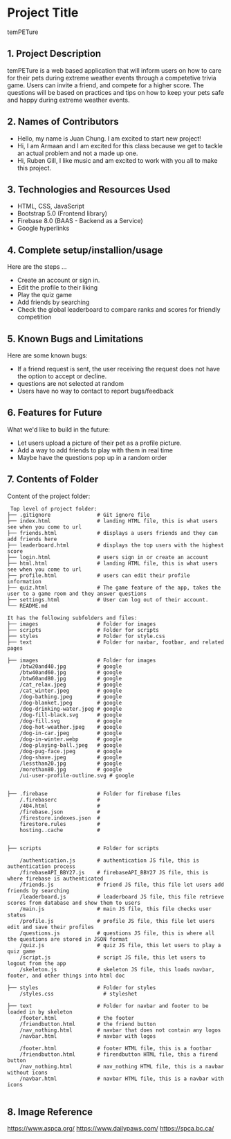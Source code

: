 # Project Title
temPETure

## 1. Project Description
temPETure is a web based application that will inform users on how to care for their pets during extreme weather events through a competetive trivia game. Users can invite a friend, and compete for a higher score. The questions will be based on practices and tips on how to keep your pets safe and happy during extreme weather events. 

## 2. Names of Contributors
* Hello, my name is Juan Chung. I am excited to start new project!
* Hi, I am Armaan and I am excited for this class because we get to tackle an actual problem and not a made up one.
* Hi, Ruben Gill, I like music and am excited to work with you all to make this project. 
	
## 3. Technologies and Resources Used
* HTML, CSS, JavaScript
* Bootstrap 5.0 (Frontend library)
* Firebase 8.0 (BAAS - Backend as a Service)
* Google hyperlinks

## 4. Complete setup/installion/usage
Here are the steps ...
* Create an account or sign in. 
* Edit the profile to their liking
* Play the quiz game
* Add friends by searching
* Check the global leaderboard to compare ranks and scores for friendly competition

## 5. Known Bugs and Limitations
Here are some known bugs:
* If a friend request is sent, the user receiving the request does not have the option to accept or decline. 
* questions are not selected at random
* Users have no way to contact to report bugs/feedback

## 6. Features for Future
What we'd like to build in the future:
* Let users upload a picture of their pet as a profile picture. 
* Add a way to add friends to play with them in real time
* Maybe have the questions pop up in a random order
	
## 7. Contents of Folder
Content of the project folder:

```
 Top level of project folder: 
├── .gitignore               # Git ignore file
├── index.html               # landing HTML file, this is what users see when you come to url
├── friends.html             # displays a users friends and they can add friends here
├── leaderboard.html         # displays the top users with the highest score
├── login.html               # users sign in or create an account
├── html.html                # landing HTML file, this is what users see when you come to url
├── profile.html             # users can edit their profile information
├── quiz.html                # The game feature of the app, takes the user to a game room and they answer questions
├── settings.html            # User can log out of their account. 
└── README.md

It has the following subfolders and files:
├── images                   # Folder for images
├── scripts                  # Folder for scripts
├── styles                   # Folder for style.css
├── text                     # Folder for navbar, footbar, and related pages

├── images                   # Folder for images
    /btw20and40.jpg          # google 
    /btw40and60.jpg          # google
    /btw60and80.jpg          # google
    /cat_relax.jpeg          # google
    /cat_winter.jpeg         # google
    /dog-bathing.jpeg        # google
    /dog-blanket.jpeg        # google 
    /dog-drinking-water.jpeg # google
    /dog-fill-black.svg      # google
    /dog-fill.svg            # google
    /dog-hot-weather.jpeg    # google 
    /dog-in-car.jpeg         # google
    /dog-in-winter.webp      # google
    /dog-playing-ball.jpeg   # google
    /dog-pug-face.jpeg       # google 
    /dog-shave.jpeg          # google
    /lessthan20.jpg          # google 
    /morethan80.jpg          # google 
    /ui-user-profile-outline.svg # google 


├── .firebase                # Folder for firebase files
    /.firebaserc             #
    /404.html                #
    /firebase.json           #
    /firestore.indexes.json  #
    firestore.rules          #
    hosting..cache           #   
 

├── scripts                  # Folder for scripts

    /authentication.js       # authentication JS file, this is authentication process
    /firebaseAPI_BBY27.js    # firebaseAPI_BBY27 JS file, this is where firebase is authenticated
    /friends.js              # friend JS file, this file let users add friends by searching
    /leaderboard.js          # leaderboard JS file, this file retrieve scores from database and show them to users
    /main.js                 # main JS file, this file checks user status
    /profile.js              # profile JS file, this file let users edit and save their profiles
    /questions.js            # questions JS file, this is where all the questions are stored in JSON format
    /quiz.js                 # quiz JS file, this let users to play a quiz game
    /script.js               # script JS file, this let users to logout from the app
    /skeleton.js             # skeleton JS file, this loads navbar, footer, and other things into html doc

├── styles                   # Folder for styles
    /styles.css                # styleshet 

├── text                     # Folder for navbar and footer to be loaded in by skeleton 
    /footer.html             # the footer 
    /friendbutton.html       # the friend button 
    /nav_nothing.html        # navbar that does not contain any logos
    /navbar.html             # navbar with logos                  

    /footer.html             # footer HTML file, this is a footbar
    /friendbutton.html       # firendbutton HTML file, this a firend button
    /nav_nothing.html        # nav_nothing HTML file, this is a navbar without icons
    /navbar.html             # navbar HTML file, this is a navbar with icons


```


## 8. Image Reference
https://www.aspca.org/
https://www.dailypaws.com/
https://spca.bc.ca/